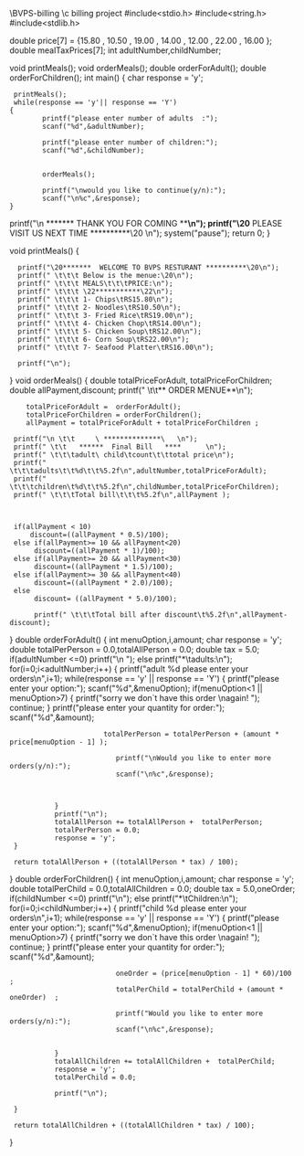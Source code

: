 \\BVPS-billing
\\c billing project 
#include<stdio.h>
#include<string.h>
#include<stdlib.h>


double price[7] = {15.80 , 10.50 , 19.00 , 14.00 , 12.00 , 22.00 , 16.00 };
double mealTaxPrices[7];
int adultNumber,childNumber;


void printMeals();
void orderMeals();
double orderForAdult();
double orderForChildren();
int main()
{
    char response = 'y';
    
     
     printMeals();
     while(response == 'y'|| response == 'Y')
    {
            printf("please enter number of adults  :");
            scanf("%d",&adultNumber);
            
            printf("please enter number of children:");
            scanf("%d",&childNumber);
            
                       
            orderMeals();
            
            printf("\nwould you like to continue(y/n):");
            scanf("\n%c",&response);
    }
  
 printf("\n      ******* THANK YOU FOR COMING  **********\n");
 printf("\20********   PLEASE VISIT US NEXT TIME  **********\20 \n");
   system("pause");
   return 0;
}

void printMeals()
{
     
      printf("\20*******  WELCOME TO BVPS RESTURANT **********\20\n");
      printf(" \t\t\t Below is the menue:\20\n");
      printf(" \t\t\t MEALS\t\t\tPRICE:\n");
      printf(" \t\t\t \22***********\22\n");
      printf(" \t\t\t 1- Chips\tRS15.80\n");
      printf(" \t\t\t 2- Noodles\tRS10.50\n");
      printf(" \t\t\t 3- Fried Rice\tRS19.00\n");
      printf(" \t\t\t 4- Chicken Chop\tRS14.00\n");
      printf(" \t\t\t 5- Chicken Soup\tRS12.00\n");
      printf(" \t\t\t 6- Corn Soup\tRS22.00\n");
      printf(" \t\t\t 7- Seafood Platter\tRS16.00\n");
     
      printf("\n");
}
void orderMeals()
{
	double totalPriceForAdult, totalPriceForChildren;
	double allPayment,discount;
         printf("                      \t\t** ORDER MENUE**\n");  
         
        totalPriceForAdult =  orderForAdult();
        totalPriceForChildren = orderForChildren();
		allPayment = totalPriceForAdult + totalPriceForChildren ;
        
     printf("\n \t\t     \ **************\   \n");
     printf(" \t\t   ******  Final Bill   ****      \n");
     printf(" \t\t\tadult\ child\tcount\t\ttotal price\n");
     printf(" \t\t\tadults\t\t%d\t\t%5.2f\n",adultNumber,totalPriceForAdult);
     printf(" \t\t\tchildren\t%d\t\t%5.2f\n",childNumber,totalPriceForChildren);
     printf(" \t\t\tTotal bill\t\t\t%5.2f\n",allPayment );
      
	 
     
     if(allPayment < 10)
		 discount=((allPayment * 0.5)/100);
     else if(allPayment>= 10 && allPayment<20)
          discount=((allPayment * 1)/100);
     else if(allPayment>= 20 && allPayment<30)
          discount=((allPayment * 1.5)/100);
     else if(allPayment>= 30 && allPayment<40)
          discount=((allPayment * 2.0)/100);
	 else 
		  discount= ((allPayment * 5.0)/100);

          printf(" \t\t\tTotal bill after discount\t%5.2f\n",allPayment-discount);

}
double orderForAdult()
{
     int menuOption,i,amount;
      char response = 'y';
      double totalPerPerson = 0.0,totalAllPerson = 0.0;
      double tax = 5.0;
      if(adultNumber <=0)
		   printf("\n ");
	  else 
      printf("*\tadults:\n");
      for(i=0;i<adultNumber;i++)
     {
               printf("adult %d please enter your orders\n",i+1);
               while(response == 'y' || response == 'Y')
               {
                              printf("please enter your option:");
                              scanf("%d",&menuOption);
							  if(menuOption<1 || menuOption>7)
							  {
								  printf("sorry we don`t have this order \nagain! ");
								  continue;
							  }
                              printf("please enter your quantity for order:");
                              scanf("%d",&amount);
                              
                              
                           totalPerPerson = totalPerPerson + (amount * price[menuOption - 1] );
                              
                              printf("\nWould you like to enter more orders(y/n):");
                              scanf("\n%c",&response);
               
                              
                           
               }
               printf("\n");
               totalAllPerson += totalAllPerson +  totalPerPerson;
               totalPerPerson = 0.0;
               response = 'y';
     }
     
     return totalAllPerson + ((totalAllPerson * tax) / 100);
}
double orderForChildren()
{
       int menuOption,i,amount;
      char response = 'y';
      double totalPerChild = 0.0,totalAllChildren = 0.0;
      double tax = 5.0,oneOrder;
       if(childNumber <=0)
		   printf("\n");
	   else
       printf("*\tChildren:\n");
       for(i=0;i<childNumber;i++)
     {
               printf("child %d please enter your orders\n",i+1);
               while(response == 'y' || response == 'Y')
               {
                              printf("please enter your option:");
                              scanf("%d",&menuOption);
							  if(menuOption<1 || menuOption>7)
							  {
								  printf("sorry we don`t have this order \nagain! ");
                                  continue;
							  }
                              printf("please enter your quantity for order:");
                              scanf("%d",&amount);
                              
                              oneOrder = (price[menuOption - 1] * 60)/100 ;
                              totalPerChild = totalPerChild + (amount * oneOrder)  ;
                              
							  printf("Would you like to enter more orders(y/n):");
                              scanf("\n%c",&response);
                              
                           
               }
               totalAllChildren += totalAllChildren +  totalPerChild;
               response = 'y';
               totalPerChild = 0.0;
               
               printf("\n");
               
     }
     
     return totalAllChildren + ((totalAllChildren * tax) / 100);
}
